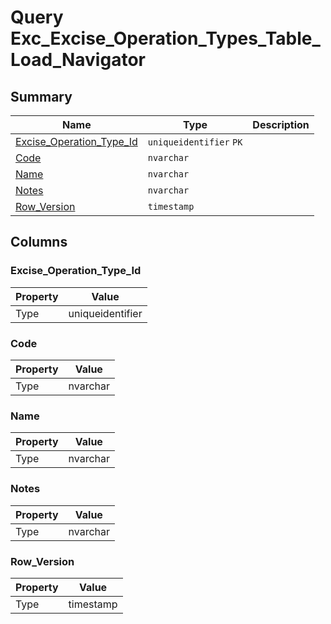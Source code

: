 # Query Exc_Excise_Operation_Types_Table_Load_Navigator


## Summary

| Name | Type | Description |
| - | - | --- |
|[Excise_Operation_Type_Id](#excise_operation_type_id)|`uniqueidentifier` `PK`||
|[Code](#code)|`nvarchar` ||
|[Name](#name)|`nvarchar` ||
|[Notes](#notes)|`nvarchar` ||
|[Row_Version](#row_version)|`timestamp` ||

## Columns

### Excise_Operation_Type_Id

| Property | Value |
| - | - |
|Type|uniqueidentifier|

### Code

| Property | Value |
| - | - |
|Type|nvarchar|

### Name

| Property | Value |
| - | - |
|Type|nvarchar|

### Notes

| Property | Value |
| - | - |
|Type|nvarchar|

### Row_Version

| Property | Value |
| - | - |
|Type|timestamp|


